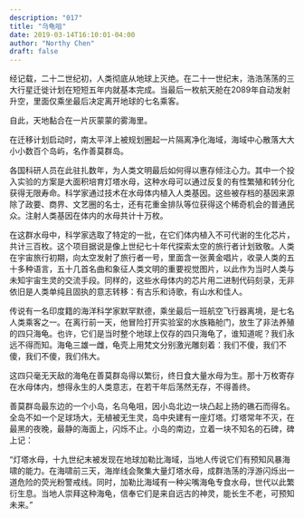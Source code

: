```yaml
---
description: "017"
title: "乌龟咀"
date: 2019-03-14T16:10:01-04:00
author: "Northy Chen"
draft: false
---
```

经记载，二十二世纪初，人类彻底从地球上灭绝。在二十一世纪末，浩浩荡荡的三大行星迁徙计划在短短五年内就基本完成。当最后一枚航天舱在2089年自动发射升空，里面仅乘坐最后决定离开地球的七名乘客。

自此，天地黏合在一片灰蒙蒙的雾海里。

在迁移计划启动时，南太平洋上被规划圈起一片隔离净化海域，海域中心散落大大小小数百个岛屿，名作善莫群岛。

各国科研人员在此驻扎数年，为人类文明最后如何得以惠存倾注心力。其中一个投入实验的方案是大面积培育灯塔水母，这种水母可以通过反复的有性繁殖和转分化获得无限寿命。科学家通过技术在水母体内植入人类基因。这些被存档的基因来源除了政要、商界、文艺圈的名士，还有花重金排队等位获得这个稀奇机会的普通民众。注射人类基因在体内的水母共计十万枚。

在这群水母中，科学家选取了特定的一批，在它们体内植入不可代谢的生化芯片，共计三百枚。这个项目据说是像上世纪七十年代探索太空的旅行者计划致敬。人类在宇宙旅行初期，向太空发射了旅行者一号，里面含一张黄金唱片，收录人类的五十多种语言，五十几首名曲和象征人类文明的重要视觉图片，以此作为当时人类与未知宇宙生灵的交流手段。同样的，这些水母体内的芯片用二进制代码刻录，无非依旧是人类单纯且固执的意志转移：有古乐和诗歌，有山水和佳人。

传说有一名印度籍的海洋科学家默罕默德，乘坐最后一班航空飞行器离境，是七名人类乘客之一。在离行前一天，他冒险打开实验室的水族箱舱门，放生了非法养殖的四只海龟。也许，它们是当时整个地球上仅存的四只海龟了，谁知道呢？我们永远不得而知。海龟三雄一雌，龟壳上用梵文分别激光雕刻着：我们不傻，我们不傻，我们不傻，我们伟大。

这四只毫无天敌的海龟在善莫群岛得以繁衍，终日食大量水母为生。那十万枚寄存在水母体内，想得永生的人类意志，在若干年后荡然无存，不得善终。

善莫群岛最东边的一个小岛，名乌龟咀，因小岛北边一块凸起上扬的礁石而得名。全岛不如一个足球场大，无植被无生灵，岛中央建有一座灯塔。灯塔常年不灭，在最黑的夜晚，最静的海面上，闪烁不止。小岛的南边，立着一块不知名的石碑，碑上记：

“灯塔水母，十九世纪末被发现在地球加勒比海域，当地人传说它们有预知风暴海啸的能力。在海啸前三天，海岸线会聚集大量灯塔水母，成群浩荡的浮游闪烁出一道危险的荧光粉警戒线。同时，加勒比海域有一种尖嘴海龟专食水母，世代以此繁衍生息。当地人崇拜这种海龟，信奉它们是来自远古的神灵，能长生不老，可预知未来。”
